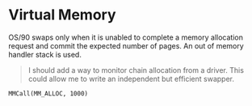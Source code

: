# Virtual Memory

OS/90 swaps only when it is unabled to complete a memory allocation request and commit the expected number of pages. An out of memory handler stack is used.

> I should add a way to monitor chain allocation from a driver. This could allow me to write an independent but efficient swapper.

```
MMCall(MM_ALLOC, 1000)
```
